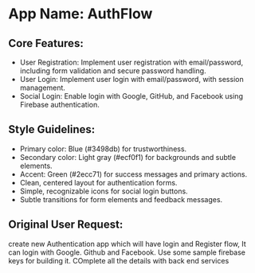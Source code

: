 # **App Name**: AuthFlow

## Core Features:

- User Registration: Implement user registration with email/password, including form validation and secure password handling.
- User Login: Implement user login with email/password, with session management.
- Social Login: Enable login with Google, GitHub, and Facebook using Firebase authentication.

## Style Guidelines:

- Primary color: Blue (#3498db) for trustworthiness.
- Secondary color: Light gray (#ecf0f1) for backgrounds and subtle elements.
- Accent: Green (#2ecc71) for success messages and primary actions.
- Clean, centered layout for authentication forms.
- Simple, recognizable icons for social login buttons.
- Subtle transitions for form elements and feedback messages.

## Original User Request:
create new Authentication app which will have login and Register flow, It can login with Google. Github and Facebook. Use some sample firebase keys for building it. COmplete all the details with back end services
  
